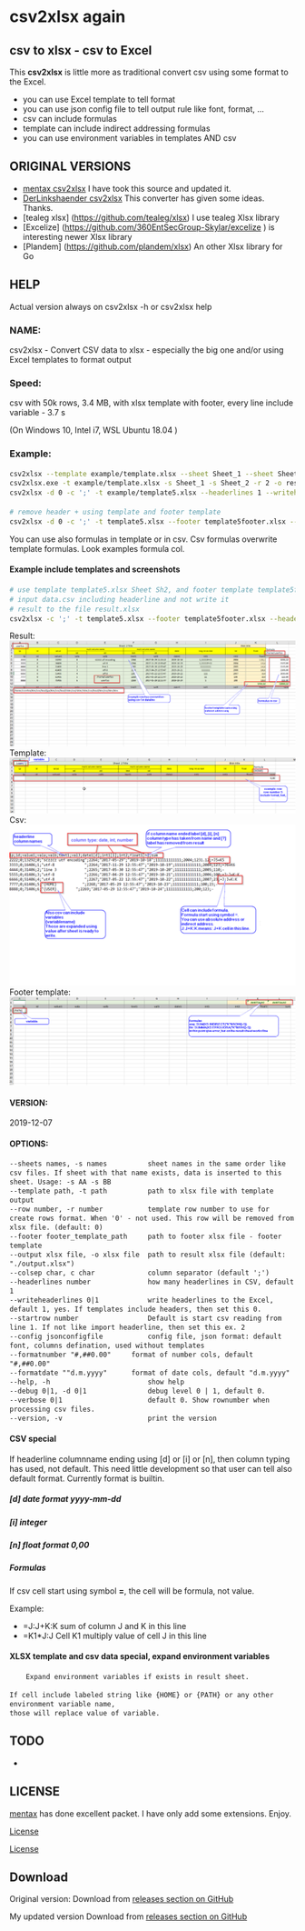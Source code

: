 
# csv2xlsx again
## csv to xlsx - csv to Excel
This **csv2xlsx** is little more as traditional convert csv using some format to the Excel.
 - you can use Excel template to tell format
 - you can use json config file to tell output rule like font, format, ...
 - csv can include formulas
 - template can include indirect addressing formulas
 - you can use environment variables in templates AND csv

## ORIGINAL VERSIONS

  * [mentax csv2xlsx](https://github.com/mentax/csv2xlsx) I have took this source and updated it.
  * [DerLinkshaender csv2xlsx](https://gitlab.com/DerLinkshaender/csv2xlsx) This converter has given some ideas. Thanks.
  * [tealeg xlsx] (https://github.com/tealeg/xlsx) I use tealeg Xlsx library
  * [Excelize] (https://github.com/360EntSecGroup-Skylar/excelize ) is interesting newer Xlsx library
  * [Plandem] (https://github.com/plandem/xlsx) An other Xlsx library for Go

## HELP
  Actual version always on  csv2xlsx -h or csv2xlsx help

### NAME:
   csv2xlsx - Convert CSV data to xlsx - especially the big one and/or using Excel templates to format output

### Speed:

   csv with 50k rows, 3.4 MB, with xlsx template with footer, every line include variable - 3.7 s

   (On Windows 10, Intel i7, WSL Ubuntu 18.04 )


### Example:

```bash
csv2xlsx --template example/template.xlsx --sheet Sheet_1 --sheet Sheet_2 --row 2 --output result.xlsx example/data.csv example/data2.csv
csv2xlsx.exe -t example/template.xlsx -s Sheet_1 -s Sheet_2 -r 2 -o result.xlsx example/data.csv example/data2.csv
csv2xlsx -d 0 -c ';' -t example/template5.xlsx --headerlines 1 --writeheaderlines 0 -r 5 -s Sh2 -o data3.xlsx  example/data3.csv

# remove header + using template and footer template 
csv2xlsx -d 0 -c ';' -t template5.xlsx --footer template5footer.xlsx --headerlines 1 --writeheaderlines 0 -r 5 -s Sh2 -o data3a.xlsx  data3.csv 
```

You can use also formulas in template or in csv. Csv formulas overwrite template formulas.
Look examples formula col.

#### Example include templates and screenshots

```bash
# use template template5.xlsx Sheet Sh2, and footer template template5footer.xlsx , row 5 is data example row
# input data.csv including headerline and not write it
# result to the file result.xlsx
csv2xlsx -c ';' -t template5.xlsx --footer template5footer.xlsx --headerlines 1 --writeheaderlines 0 -r 5 -s Sh2 -o result.xlsx  data.csv
```
Result:
<img src="https://raw.githubusercontent.com/kshji/go/master/csv2xlsx/example/example.result.png?width=600&button=false" />
Template:
<img src="https://raw.githubusercontent.com/kshji/go/master/csv2xlsx/example/template_example.png?width=600&button=false" />
Csv:
<img src="https://raw.githubusercontent.com/kshji/go/master/csv2xlsx/example/data3.csv.png?width=600&button=false" />
Footer template:
<img src="https://raw.githubusercontent.com/kshji/go/master/csv2xlsx/example/template_footer_example.png?width=600&button=false" />

#### VERSION:
   2019-12-07

#### OPTIONS:

```
--sheets names, -s names          sheet names in the same order like csv files. If sheet with that name exists, data is inserted to this sheet. Usage: -s AA -s BB
--template path, -t path          path to xlsx file with template output
--row number, -r number           template row number to use for create rows format. When '0' - not used. This row will be removed from xlsx file. (default: 0)
--footer footer_template_path     path to footer xlsx file - footer template 
--output xlsx file, -o xlsx file  path to result xlsx file (default: "./output.xlsx")
--colsep char, c char             column separator (default ';')
--headerlines number              how many headerlines in CSV, default 1
--writeheaderlines 0|1            write headerlines to the Excel, default 1, yes. If templates include headers, then set this 0.
--startrow number                 Default is start csv reading from line 1. If not like import headerline, then set this ex. 2
--config jsonconfigfile           config file, json format: default font, columns defination, used without templates
--formatnumber "#,##0.00"	  format of number cols, default "#,##0.00"
--formatdate ""d.m.yyyy"	  format of date cols, default "d.m.yyyy"
--help, -h                        show help
--debug 0|1, -d 0|1               debug level 0 | 1, default 0.
--verbose 0|1                     default 0. Show rownumber when processing csv files.
--version, -v                     print the version
```

#### CSV special
If headerline columnname ending using [d] or [i] or [n], then column typing has used, not default.
This need little development so that user can tell also default format. Currently format is builtin.
##### [d] date format yyyy-mm-dd
##### [i] integer 
##### [n] float format 0,00

##### Formulas

If csv cell start using symbol **=**, the cell will be formula, not value.

Example:
- =J:J+K:K  sum of column J and K in this line
- =K1*J:J   Cell K1 multiply value of cell J in this line

#### XLSX template and csv data special, expand environment variables 
        Expand environment variables if exists in result sheet.

	If cell include labeled string like {HOME} or {PATH} or any other environment variable name,
	those will replace value of variable.

## TODO
 - 

## LICENSE

[mentax](https://github.com/mentax/) has done excellent packet. I have only add some extensions. Enjoy.

[License](https://github.com/mentax/csv2xlsx/blob/master/LICENSE)

[License](https://github.com/kshji/go/csv2xlsx/blob/master/LICENSE)

## Download

Original version:
Download from [releases section on GitHub](https://github.com/mentax/csv2xlsx/releases)

My updated version
Download from [releases section on GitHub](https://github.com/kshji/go/tree/master/csv2xlsx/build)

